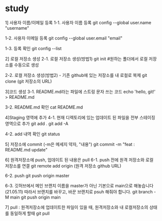# study
1] 사용자 이름/이메일 등록
1-1. 사용자 이름 등록
git config --global user.name "username"

1-2. 사용자 이메일 등록
git config --global user.email "email"

1-3. 등록 확인
git config --list


2] 로컬 저장소 생성
2-1. 로컬 저장소 생성(방법1)
git init   #원하는 폴더에서 로컬 저장소를 수동으로 생성

2-2. 로컬 저장소 생성(방법2) - 기존 github에 있는 저장소를 내 로컬로 복제
git clone (git 저장소의 URL)


3]코드 생성
3-1. README.md라는 파일에 스트링 문자 쓰는 코드
echo 'hello, git!' > README.md

3-2. README.md 확인
cat README.md

4]Staging 영역에 추가
4-1. 현재 디렉토리에 있는 업데이트 된 파일을 전부 스테이징 영역으로 추가
git add .
git add -A

4-2. add 내역 확인
git status


5] 저장소에 commit (-m은 메세지 약자, "내용")
git commit -m "feat : README.md update" 

6] 원격저장소에 push, 업데이트 된 내용은 pull
6-1. push 전에 원격 저장소와 로컬 저장소를 연결
git remote add origin (원격 저장소 github URL)

6-2. push
git push origin master

6-3. 깃허브에서 메인 브랜치 이름을 master가 아닌 기본으로 main으로 해놓습니다(21.05.11)
 따라서 브랜치를 바꾸고, 바꾼 브랜치로 psuh 해줘야 합니다.
git branch -M main
git push origin main

7] pull : 원격저장소에 업데이트한 파일이 있을 때, 원격저장소와 내 로컬저장소의 상태를 동일하게 할때
git pull 
